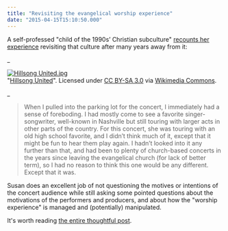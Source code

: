 ```yaml
---
title: "Revisiting the evangelical worship experience"
date: "2015-04-15T15:10:50.000"
---
```


A self-professed "child of the 1990s’ Christian subculture" [recounts her experience](http://theothersideofreason.com/2015/04/09/2914/) revisiting that culture after many years away from it:

_

[![Hillsong United.jpg](http://upload.wikimedia.org/wikipedia/commons/e/e7/Hillsong_United.jpg)](http://commons.wikimedia.org/wiki/File:Hillsong_United.jpg#/media/File:Hillsong_United.jpg)  
"[Hillsong United](http://commons.wikimedia.org/wiki/File:Hillsong_United.jpg#/media/File:Hillsong_United.jpg)". Licensed under [CC BY-SA 3.0](http://creativecommons.org/licenses/by-sa/3.0 "Creative Commons Attribution-Share Alike 3.0") via [Wikimedia Commons](//commons.wikimedia.org/wiki/).

_

> When I pulled into the parking lot for the concert, I immediately had a sense of foreboding. I had mostly come to see a favorite singer-songwriter, well-known in Nashville but still touring with larger acts in other parts of the country. For this concert, she was touring with an old high school favorite, and I didn’t think much of it, except that it might be fun to hear them play again. I hadn’t looked into it any further than that, and had been to plenty of church-based concerts in the years since leaving the evangelical church (for lack of better term), so I had no reason to think this one would be any different. Except that it was.

Susan does an excellent job of not questioning the motives or intentions of the concert audience while still asking some pointed questions about the motivations of the performers and producers, and about how the "worship experience" is managed and (potentially) manipulated.

It's worth reading [the entire thoughtful post](http://theothersideofreason.com/2015/04/09/2914/).
